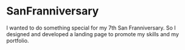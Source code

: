 # SanFranniversary
I wanted to do something special for my 7th San Franniversary. So I designed and developed a landing page to promote my skills and my portfolio.
